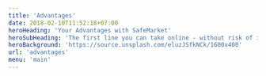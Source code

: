 ```yaml
---
title: 'Advantages'
date: 2018-02-10T11:52:18+07:00
heroHeading: 'Your Advantages with SafeMarket'
heroSubHeading: 'The first line you can take online - without risk of infection'
heroBackground: 'https://source.unsplash.com/eluzJSfkNCk/1600x400'
url: 'advantages'
menu: 'main'
---
```

